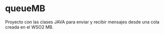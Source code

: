 # queueMB
Proyecto con las clases JAVA para enviar y recibir mensajes desde una cola creada en el WSO2 MB.
